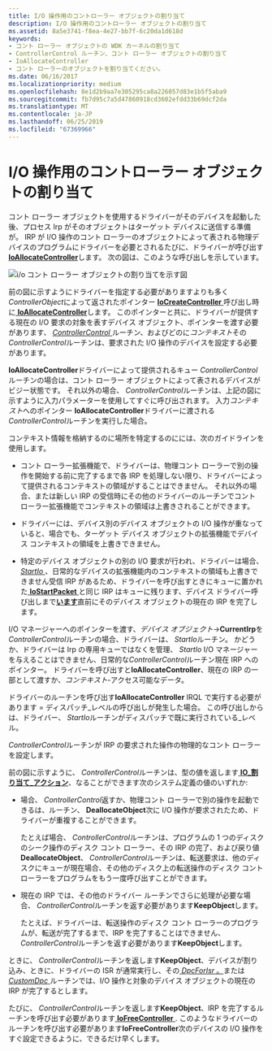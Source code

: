 ```yaml
---
title: I/O 操作用のコントローラー オブジェクトの割り当て
description: I/O 操作用のコントローラー オブジェクトの割り当て
ms.assetid: 8a5e3741-f8ea-4e27-bb7f-6c20da1d618d
keywords:
- コント ローラー オブジェクトの WDK カーネルの割り当て
- ControllerControl ルーチン、コント ローラー オブジェクトの割り当て
- IoAllocateController
- コント ローラーのオブジェクトを割り当てください。
ms.date: 06/16/2017
ms.localizationpriority: medium
ms.openlocfilehash: 8e1d2b9aa7e305295ca8a226057d83e1b5f5aba9
ms.sourcegitcommit: fb7d95c7a5d47860918cd3602efdd33b69dcf2da
ms.translationtype: MT
ms.contentlocale: ja-JP
ms.lasthandoff: 06/25/2019
ms.locfileid: "67369966"
---
```

# <a name="allocating-controller-objects-for-io-operations"></a>I/O 操作用のコントローラー オブジェクトの割り当て





コント ローラー オブジェクトを使用するドライバーがそのデバイスを起動した後、プロセス Irp がそのオブジェクトはターゲット デバイスに送信する準備が。 IRP が I/O 操作のコント ローラーのオブジェクトによって表される物理デバイスのプログラムにドライバーを必要とされるたびに、ドライバーが呼び出す[ **IoAllocateController**](https://docs.microsoft.com/windows-hardware/drivers/ddi/content/ntddk/nf-ntddk-ioallocatecontroller)します。 次の図は、このような呼び出しを示しています。

![i/o コント ローラー オブジェクトの割り当てを示す図](images/3ctlaloc.png)

前の図に示すようにドライバーを指定する必要がありますよりも多く*ControllerObject*によって返されたポインター [ **IoCreateController** ](https://docs.microsoft.com/windows-hardware/drivers/ddi/content/ntddk/nf-ntddk-iocreatecontroller) 呼び出し時に[ **IoAllocateController**](https://docs.microsoft.com/windows-hardware/drivers/ddi/content/ntddk/nf-ntddk-ioallocatecontroller)します。 このポインターと共に、ドライバーが提供する現在の I/O 要求の対象を表すデバイス オブジェクト、ポインターを渡す必要があります、 [ *ControllerControl* ](https://msdn.microsoft.com/library/windows/hardware/ff542049)ルーチン、およびどのに*コンテキスト*その*ControllerControl*ルーチンは、要求された I/O 操作のデバイスを設定する必要があります。

**IoAllocateController**ドライバーによって提供されるキュー *ControllerControl*ルーチンの場合は、コント ローラー オブジェクトによって表されるデバイスがビジー状態です。 それ以外の場合、 *ControllerControl*ルーチンは、上記の図に示すように入力パラメーターを使用してすぐに呼び出されます。 入力*コンテキスト*へのポインター **IoAllocateController**ドライバーに渡される*ControllerControl*ルーチンを実行した場合。

コンテキスト情報を格納するのに場所を特定するのにには、次のガイドラインを使用します。

-   コント ローラー拡張機能で、ドライバーは、物理コント ローラーで別の操作を開始する前に完了するまで各 IRP を処理しない限り、ドライバーによって提供されるコンテキストの領域がすることはできません。 それ以外の場合、または新しい IRP の受信時にその他のドライバーのルーチンでコント ローラー拡張機能でコンテキストの領域は上書きされることができます。

-   ドライバーには、デバイス別のデバイス オブジェクトの I/O 操作が重なっていると、場合でも、ターゲット デバイス オブジェクトの拡張機能でデバイス コンテキストの領域を上書きできません。

-   特定のデバイス オブジェクトの別の I/O 要求が行われ、ドライバーは場合、 [ *StartIo* ](https://docs.microsoft.com/windows-hardware/drivers/ddi/content/wdm/nc-wdm-driver_startio) 、日常的なデバイスの拡張機能内のコンテキストの領域も上書きできません受信 IRP があるため、ドライバーを呼び出すときにキューに置かれた[ **IoStartPacket** ](https://docs.microsoft.com/windows-hardware/drivers/ddi/content/ntifs/nf-ntifs-iostartpacket)と同じ IRP はキューに残ります、デバイス ドライバー呼び出しまで[**います**](https://docs.microsoft.com/windows-hardware/drivers/ddi/content/ntifs/nf-ntifs-iostartnextpacket)直前にそのデバイス オブジェクトの現在の IRP を完了します。

I/O マネージャーへのポインターを渡す、*デバイス オブジェクト*-&gt;**CurrentIrp**を*ControllerControl*ルーチンの場合、ドライバーは、 *StartIo*ルーチン。 かどうか、ドライバーは Irp の専用キューではなくを管理、 *StartIo* I/O マネージャーを与えることはできません、日常的な*ControllerControl*ルーチン現在 IRP へのポインター。 ドライバーを呼び出すと**IoAllocateController**、現在の IRP の一部として渡すか、*コンテキスト*-アクセス可能なデータ。

ドライバーのルーチンを呼び出す**IoAllocateController** IRQL で実行する必要があります = ディスパッチ\_レベルの呼び出しが発生した場合。 この呼び出しからは、ドライバー、 *StartIo*ルーチンがディスパッチで既に実行されている\_レベル。

*ControllerControl*ルーチンが IRP の要求された操作の物理的なコント ローラーを設定します。

前の図に示すように、 *ControllerControl*ルーチンは、型の値を返します[ **IO\_割り当て\_アクション**](https://docs.microsoft.com/windows-hardware/drivers/ddi/content/wdm/ne-wdm-_io_allocation_action)、なることができます次のシステム定義の値のいずれか:

-   場合、 *ControllerControl*返すか、物理コント ローラーで別の操作を起動できるは、ルーチン、 **DeallocateObject**次に I/O 操作が要求されたため、ドライバーが重複することができます。

    たとえば場合、 *ControllerControl*ルーチンは、プログラムの 1 つのディスクのシーク操作のディスク コント ローラー、その IRP の完了、および戻り値**DeallocateObject**、 *ControllerControl*ルーチンは、転送要求は、他のディスクにキューが現在場合、その他のディスク上の転送操作のディスク コント ローラーをプログラムをもう一度呼び出すことができます。

-   現在の IRP では、その他のドライバー ルーチンでさらに処理が必要な場合、 *ControllerControl*ルーチンを返す必要があります**KeepObject**します。

    たとえば、ドライバーは、転送操作のディスク コント ローラーのプログラムが、転送が完了するまで、IRP を完了することはできません、 *ControllerControl*ルーチンを返す必要があります**KeepObject**します。

ときに、 *ControllerControl*ルーチンを返します**KeepObject**、デバイスが割り込み、ときに、ドライバーの ISR が通常実行し、その[ *DpcForIsr* 。](https://docs.microsoft.com/windows-hardware/drivers/ddi/content/wdm/nc-wdm-io_dpc_routine)または[ *CustomDpc* ](https://docs.microsoft.com/windows-hardware/drivers/ddi/content/wdm/nc-wdm-kdeferred_routine)ルーチンでは、I/O 操作と対象のデバイス オブジェクトの現在の IRP が完了するとします。

たびに、 *ControllerControl*ルーチンを返します**KeepObject**、IRP を完了するルーチンを呼び出す必要があります[ **IoFreeController** ](https://docs.microsoft.com/windows-hardware/drivers/ddi/content/ntddk/nf-ntddk-iofreecontroller). このようなドライバーのルーチンを呼び出す必要があります**IoFreeController**次のデバイスの I/O 操作をすぐ設定できるように、できるだけ早くします。

 

 




